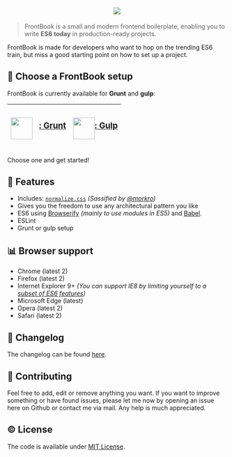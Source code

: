 <h1 align="center"><img src="https://cdn.rawgit.com/morkro/FrontBook/master/media/frontbook-type.svg"></h1>

> FrontBook is a small and modern frontend boilerplate, enabling you to write **ES6 today** in production-ready projects.

FrontBook is made for developers who want to hop on the trending ES6 train, but miss a good starting point on how to set up a project.



## :floppy_disk: Choose a FrontBook setup

FrontBook is currently available for **Grunt** and **gulp**:

| <h3><a href="https://github.com/morkro/FrontBook/tree/grunt"><img src="https://cdn.rawgit.com/morkro/FrontBook/master/media/frontbook-logo.svg" width="50px" align="middle" style="margin-right: 15px;">: Grunt</a></h3> | <h3><a href="https://github.com/morkro/FrontBook/tree/gulp"><img src="https://cdn.rawgit.com/morkro/FrontBook/master/media/frontbook-logo.svg" width="50px" align="middle">: Gulp</a></h3> |
| --- | --- |

Choose one and get started!

## :gift: Features
- Includes: [`normalize.css`](http://necolas.github.io/normalize.css/) _(Sassified by [@morkro](https://github.com/morkro))_
- Gives you the freedom to use any architectural pattern you like
- ES6 using [Browserify](http://browserify.org/) _(mainly to use modules in ES5)_ and [Babel](https://babeljs.io/).
- ESLint
- Grunt or gulp setup



## :bar_chart: Browser support
- Chrome (latest 2)
- Firefox (latest 2)
- Internet Explorer 9+ _(You can support IE8 by limiting yourself to a [subset of ES6 features](http://babeljs.io/docs/advanced/caveats/))_
- Microsoft Edge (latest)
- Opera (latest 2)
- Safari (latest 2)


## :memo: Changelog

The changelog can be found [here](https://github.com/morkro/FrontBook/blob/master/CHANGELOG.md).


## :muscle: Contributing
Feel free to add, edit or remove anything you want.
If you want to improve something or have found issues, please let me now by opening an issue here on Github or contact me via mail. Any help is much appreciated.



## :copyright: License
The code is available under [MIT License](https://github.com/morkro/FrontBook/blob/master/LICENSE).

[logo-type]: https://raw.githubusercontent.com/morkro/FrontBook/master/src/assets/logo/frontbook.png
